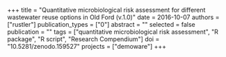+++
title = "Quantitative microbiological risk assessment for different wastewater reuse options in Old Ford (v.1.0)"
date = 2016-10-07
authors = ["rustler"]
publication_types = ["0"]
abstract = ""
selected = false
publication = ""
tags = ["quantitative microbiological risk assessment", "R package", "R script", "Research Compendium"]
doi = "10.5281/zenodo.159527"
projects = ["demoware"]
+++

